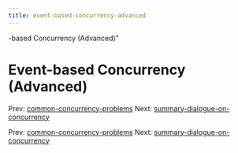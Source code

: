 ```yaml
---
title: event-based-concurrency-advanced
---
```


-based Concurrency (Advanced)"

# Event-based Concurrency (Advanced)

Prev:
[common-concurrency-problems](common-concurrency-problems.md)
Next:
[summary-dialogue-on-concurrency](summary-dialogue-on-concurrency.md)

Prev:
[common-concurrency-problems](common-concurrency-problems.md)
Next:
[summary-dialogue-on-concurrency](summary-dialogue-on-concurrency.md)
